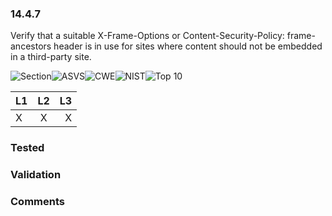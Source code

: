 ### 14.4.7 
Verify that a suitable X-Frame-Options or Content-Security-Policy: frame-ancestors header is in use for sites where content should not be embedded in a third-party site.

![Section](https://img.shields.io/badge/V14-green.svg)![ASVS](https://img.shields.io/badge/ASVS-14.4.7-blue.svg)![CWE](https://img.shields.io/badge/CWE--red.svg)![NIST](https://img.shields.io/badge/NIST--important.svg)![Top 10](https://img.shields.io/badge/--lightgray.svg)

| L1| L2| L3|
| --|:--:|-:|
| X | X | X |

### Tested

### Validation

### Comments

        